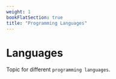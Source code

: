 ```yaml
---
weight: 1
bookFlatSection: true
title: "Programming Languages"
---
```

# Languages

Topic for different `programming languages`.